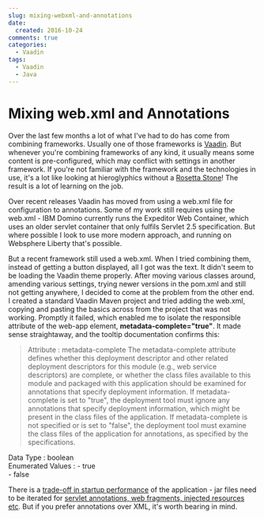 ```yaml
---
slug: mixing-webxml-and-annotations
date:
  created: 2016-10-24
comments: true
categories:
  - Vaadin
tags:
  - Vaadin
  - Java
---
```

# Mixing web.xml and Annotations

Over the last few months a lot of what I've had to do has come from combining frameworks. Usually one of those frameworks is [Vaadin](https://vaadin.com/home "Vaadin"). But whenever you're combining frameworks of any kind, it usually means some content is pre-configured, which may conflict with settings in another framework. If you're not familiar with the framework and the technologies in use, it's a lot like looking at hieroglyphics without a [Rosetta Stone](https://en.wikipedia.org/wiki/Rosetta_Stone)! The result is a lot of learning on the job.

<!-- more -->

Over recent releases Vaadin has moved from using a web.xml file for configuration to annotations. Some of my work still requires using the web.xml - IBM Domino currently runs the Expeditor Web Container, which uses an older servlet container that only fulfils Servlet 2.5 specification. But where possible I look to use more modern approach, and running on Websphere Liberty that's possible.

But a recent framework still used a web.xml. When I tried combining them, instead of getting a button displayed, all I got was the text. It didn't seem to be loading the Vaadin theme properly. After moving various classes around, amending various settings, trying newer versions in the pom.xml and still not getting anywhere, I decided to come at the problem from the other end. I created a standard Vaadin Maven project and tried adding the web.xml, copying and pasting the basics across from the project that was not working. Promptly it failed, which enabled me to isolate the responsible attribute of the web-app element, **metadata-complete="true"**. It made sense straightaway, and the tooltip documentation confirms this:

> Attribute : metadata-complete
The metadata-complete attribute defines whether this
 deployment descriptor and other related deployment descriptors
 for this module (e.g., web service descriptors) are complete, or
 whether the class files available to this module and packaged with
 this application should be examined for annotations that specify
 deployment information. If metadata-complete is set to "true",
 the deployment tool must ignore any annotations that specify
 deployment information, which might be present in the class files
 of the application. If metadata-complete is not specified or is set
 to "false", the deployment tool must examine the class files of the
 application for annotations, as specified by the specifications.
>
Data Type : boolean  
Enumerated Values :
	- true  
	- false

There is a [trade-off in startup performance](http://stackoverflow.com/questions/9820379/what-to-do-with-annotations-after-setting-metadata-complete-true-which-resolv) of the application - jar files need to be iterated for [servlet annotations, web fragments, injected resources etc](https://developer.jboss.org/thread/234119?_sscc=t). But if you prefer annotations over XML, it's worth bearing in mind.
